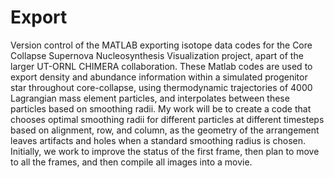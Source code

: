 # Export
Version control of the MATLAB exporting isotope data codes for the Core Collapse Supernova Nucleosynthesis Visualization project, apart of the larger UT-ORNL CHIMERA collaboration. These Matlab codes are used to export density and abundance information within a simulated progenitor star throughout core-collapse, using thermodynamic trajectories of 4000 Lagrangian mass element particles, and interpolates between these particles based on smoothing radii. My work will be to create a code that chooses optimal smoothing radii for different particles at different timesteps based on alignment, row, and column, as the geometry of the arrangement leaves artifacts and holes when a standard smoothing radius is chosen. Initially, we work to improve the status of the first frame, then plan to move to all the frames, and then compile all images into a movie. 
